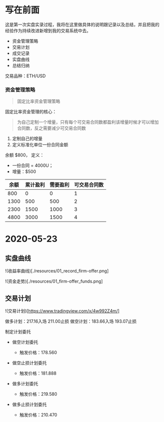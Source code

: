 # 写在前面
这是第一次实盘实录过程，我将在这里做具体的说明跟记录以及总结，并且把我的经验作为持续改进新增到我的交易系统中去。

* 资金管理策略
* 交易计划
* 成交记录
* 实盘曲线
* 总结归纳

交易品种：ETH/USD

### 资金管理策略

> 固定比率资金管理策略

固定比率资金管理的核心：
>为自己定制一个增量，只有每个可交易合同数都盈利该增量时候才可以增加合同数，反之需要减少可交易合同数

1. 定制自己的增量
2. 定义标准化单位一份合同金额

余额 $800，
定义：
* 一份合同 = 4000U；
* 增量：$500

余额|累计盈利|需要盈利|可交易合同数
----|----|----|----|
800|0|0|1
1300|500|500|2
2300|1500|1000|3
4800|3000|1500|4


# 2020-05-23

## 实盘曲线

!(收益率曲线)[./resources/01_record_firm-offer.png]

!(资金走势)[./resources/01_firm-offer_funds.png]

## 交易计划

!(交易计划)[https://www.tradingview.com/x/4w992Z4m/]

做多计划：217.16入场 211.00止损
做空计划：183.66入场 193.07止损

制定计划委托
- 做空计划委托
  - 触发价格：178.560
- 做空止损计划委托
  - 触发价格：181.888

- 做多计划委托
  - 触发价格：219.580
- 做多止损计划委托
  - 触发价格：210.470
 
